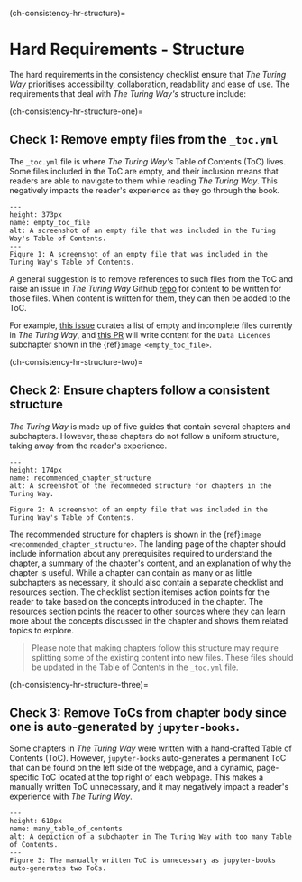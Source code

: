 (ch-consistency-hr-structure)=
# Hard Requirements - Structure

The hard requirements in the consistency checklist ensure that _The Turing Way_ prioritises accessibility, collaboration, readability and ease of use. 
The requirements that deal with _The Turing Way's_ structure include: 

(ch-consistency-hr-structure-one)=
## Check 1: Remove empty files from the `_toc.yml`

The `_toc.yml` file is where _The Turing Way's_ Table of Contents (ToC) lives.
Some files included in the ToC are empty, and their inclusion means that readers are able to navigate to them while reading _The Turing Way_.
This negatively impacts the reader's experience as they go through the book.

```{figure} ../../figures/empty_toc_file.png
---
height: 373px
name: empty_toc_file
alt: A screenshot of an empty file that was included in the Turing Way's Table of Contents.
---
Figure 1: A screenshot of an empty file that was included in the Turing Way's Table of Contents.
```

A general suggestion is to remove references to such files from the ToC and raise an issue in _The Turing Way_ Github [repo](https://github.com/alan-turing-institute/the-turing-way) for content to be written for those files. When content is written for them, they can then be added to the ToC.

For example, [this issue](https://github.com/alan-turing-institute/the-turing-way/issues/1391) curates a list of empty and incomplete files currently in _The Turing Way_, and 
[this PR](https://github.com/alan-turing-institute/the-turing-way/pull/1448) will write content for the `Data Licences` subchapter shown in the {ref}`image <empty_toc_file>`.

(ch-consistency-hr-structure-two)=
## Check 2: Ensure chapters follow a consistent structure

_The Turing Way_ is made up of five guides that contain several chapters and subchapters. 
However, these chapters do not follow a uniform structure, taking away from the reader's experience.

```{figure} ../../figures/recommended_chapter_structure.png
---
height: 174px
name: recommended_chapter_structure
alt: A screenshot of the recommeded structure for chapters in the Turing Way.
---
Figure 2: A screenshot of an empty file that was included in the Turing Way's Table of Contents.
```

The recommended structure for chapters is shown in the {ref}`image <recommended_chapter_structure>`.
The landing page of the chapter should include information about any prerequisites required to understand the chapter, a summary of the chapter's content, and an explanation of why the chapter is useful.
While a chapter can contain as many or as little subchapters as necessary, it should also contain a separate checklist and resources section.
The checklist section itemises action points for the reader to take based on the concepts introduced in the chapter.
The resources section points the reader to other sources where they can learn more about the concepts discussed in the chapter and shows them related topics to explore.

> Please note that making chapters follow this structure may require splitting some of the existing content into new files.
> These files should be updated in the Table of Contents in the `_toc.yml` file.


(ch-consistency-hr-structure-three)=
## Check 3: Remove ToCs from chapter body since one is auto-generated by `jupyter-books`.

Some chapters in _The Turing Way_ were written with a hand-crafted Table of Contents (ToC).
However, `jupyter-books` auto-generates a permanent ToC that can be found on the left side of the webpage, and a dynamic, page-specific ToC located at the top right of each webpage.
This makes a manually written ToC unnecessary, and it may negatively impact a reader's experience with _The Turing Way_.

```{figure} ../../figures/many_table_of_contents.png
---
height: 610px
name: many_table_of_contents
alt: A depiction of a subchapter in The Turing Way with too many Table of Contents.
---
Figure 3: The manually written ToC is unnecessary as jupyter-books auto-generates two ToCs.
```